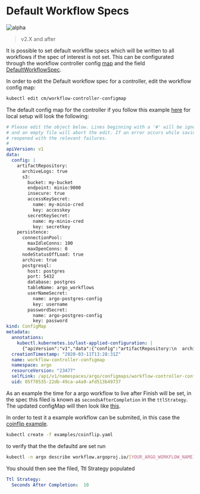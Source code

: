 # Default Workflow Specs

![alpha](assets/alpha.svg)

> v2.X and after

It is possible to set default workfllw specs which will be written to all workflows if the spec of interest is not set. This can be configurated through the 
workflow controller config [map](https://github.com/argoproj/argo/blob/f2ca045e1cad03d5ec7566ff7200fd8ca575ec5d/workflow/config/config.go#L11) and the field [DefaultWorkflowSpec](https://github.com/argoproj/argo/blob/f2ca045e1cad03d5ec7566ff7200fd8ca575ec5d/workflow/config/config.go#L69). 


In order to edit the Default workflow spec for a controller, edit the workflow config map: 


```bash 
kubectl edit cm/workflow-controller-configmap
```

The default config map for the controller if you follow this example [here](https://github.com/argoproj/argo/blob/master/docs/CONTRIBUTING.md) for local setup will look the following: 


``` yaml 
# Please edit the object below. Lines beginning with a '#' will be ignored,
# and an empty file will abort the edit. If an error occurs while saving this file will be
# reopened with the relevant failures.
#
apiVersion: v1
data:
  config: |
    artifactRepository:
      archiveLogs: true
      s3:
        bucket: my-bucket
        endpoint: minio:9000
        insecure: true
        accessKeySecret:
          name: my-minio-cred
          key: accesskey
        secretKeySecret:
          name: my-minio-cred
          key: secretkey
    persistence:
      connectionPool:
        maxIdleConns: 100
        maxOpenConns: 0
      nodeStatusOffLoad: true
      archive: true
      postgresql:
        host: postgres
        port: 5432
        database: postgres
        tableName: argo_workflows
        userNameSecret:
          name: argo-postgres-config
          key: username
        passwordSecret:
          name: argo-postgres-config
          key: password
kind: ConfigMap
metadata:
  annotations:
    kubectl.kubernetes.io/last-applied-configuration: |
      {"apiVersion":"v1","data":{"config":"artifactRepository:\n  archiveLogs: true\n  s3:\n    bucket: my-bucket\n    endpoint: minio:9000\n    insecure: true\n    accessKeySecret:\n      name: my-minio$
  creationTimestamp: "2020-03-11T13:28:31Z"
  name: workflow-controller-configmap
  namespace: argo
  resourceVersion: "23477"
  selfLink: /api/v1/namespaces/argo/configmaps/workflow-controller-configmap
  uid: 05f70535-22db-49ca-a4a9-afd513b49737
```
As an example the time for a argo workflow to live after Finish will be set, in the spec this filed is known as ```secondsAfterCompletion``` in the ```ttlStrategy```. The updated configMap will then look like [this](https://github.com/argoproj/argo/blob/master/docs/workflow-controller-configmap.yaml).

In order to test it a example workflow can be submited, in this case the [coinflip example](https://github.com/argoproj/argo/blob/master/examples/coinflip.yaml). 

```bash 
kubectl create -f examples/coinflip.yaml 
```

to verify that the the defaultd are set run 

```bash
kubectl -n argo describe workflow.argoproj.io/[YOUR_ARGO_WORKFLOW_NAME]
```

You should then see the filed, Ttl Strategy populated
```yaml
Ttl Strategy:
  Seconds After Completion:  10
```